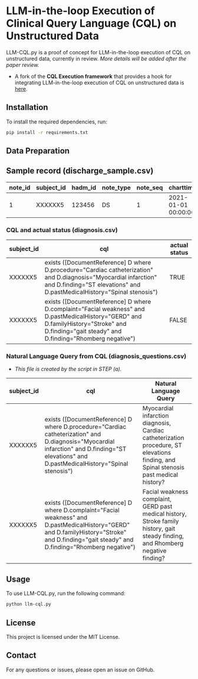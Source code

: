 # LLM-in-the-loop Execution of Clinical Query Language (CQL) on Unstructured Data

LLM-CQL.py is a proof of concept for LLM-in-the-loop execution of CQL on unstructured data, currently in review. *More details will be added after the paper review.*

* A fork of the **CQL Execution framework** that provides a hook for integrating LLM-in-the-loop execution of CQL on unstructured data is [here](https://github.com/dermatologist/cql-execution).

## Installation

To install the required dependencies, run:

```bash
pip install -r requirements.txt
```

## Data Preparation

## Sample record (discharge_sample.csv)
note_id | subject_id | hadm_id | note_type | note_seq | charttime | storetime | text |
| --- | --- | --- | --- | --- | --- | --- | --- |
| 1 | XXXXXX5 | 123456 | DS | 1 | 2021-01-01 00:00:00 | 2021-01-01 00:00:00 | Sample Text

### CQL and actual status (diagnosis.csv)

| subject_id | cql | actual status |
| --- | --- | --- |
| XXXXXX5 | exists ([DocumentReference] D where D.procedure="Cardiac catheterization" and D.diagnosis="Myocardial infarction" and D.finding="ST elevations" and D.pastMedicalHistory="Spinal stenosis") | TRUE
| XXXXXX5 | exists ([DocumentReference] D where D.complaint="Facial weakness" and D.pastMedicalHistory="GERD" and D.familyHistory="Stroke" and D.finding="gait steady" and D.finding="Rhomberg negative") | FALSE

### Natural Language Query from CQL (diagnosis_questions.csv)
* *This file is created by the script in STEP (a).*

| subject_id | cql | Natural Language Query |
| --- | --- | --- |
| XXXXXX5 | exists ([DocumentReference] D where D.procedure="Cardiac catheterization" and D.diagnosis="Myocardial infarction" and D.finding="ST elevations" and D.pastMedicalHistory="Spinal stenosis") | Myocardial infarction diagnosis, Cardiac catheterization procedure, ST elevations finding, and Spinal stenosis past medical history?
| XXXXXX5 | exists ([DocumentReference] D where D.complaint="Facial weakness" and D.pastMedicalHistory="GERD" and D.familyHistory="Stroke" and D.finding="gait steady" and D.finding="Rhomberg negative") | Facial weakness complaint, GERD past medical history, Stroke family history, gait steady finding, and Rhomberg negative finding?






## Usage

To use LLM-CQL.py, run the following command:

```bash
python llm-cql.py
```


## License

This project is licensed under the MIT License.

## Contact

For any questions or issues, please open an issue on GitHub.
